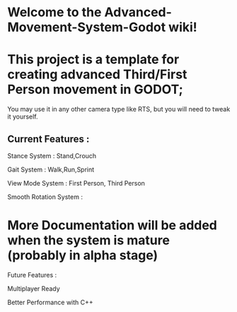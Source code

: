 # Welcome to the Advanced-Movement-System-Godot wiki!

# This project is a template for creating advanced Third/First Person movement in GODOT;
You may use it in any other camera type like RTS, but you will need to tweak it yourself.

## Current Features :

Stance System : Stand,Crouch

Gait System : Walk,Run,Sprint

View Mode System : First Person, Third Person

Smooth Rotation System :



# More Documentation will be added when the system is mature (probably in alpha stage)






Future Features :

Multiplayer Ready

Better Performance with C++
